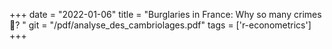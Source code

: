 +++ 
date = "2022-01-06" 
title = "Burglaries in France: Why so many crimes 🦹? " 
git = "/pdf/analyse_des_cambriolages.pdf" 
tags = ['r-econometrics'] 
+++
